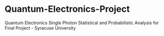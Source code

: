 # Quantum-Electronics-Project
Quantum Electronics Single Photon Statistical and Probabilistic Analysis for Final Project - Syracuse University
